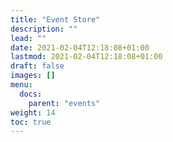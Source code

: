 ```yaml
---
title: "Event Store"
description: ""
lead: ""
date: 2021-02-04T12:18:08+01:00
lastmod: 2021-02-04T12:18:08+01:00
draft: false
images: []
menu:
  docs:
    parent: "events"
weight: 14
toc: true
---
```


